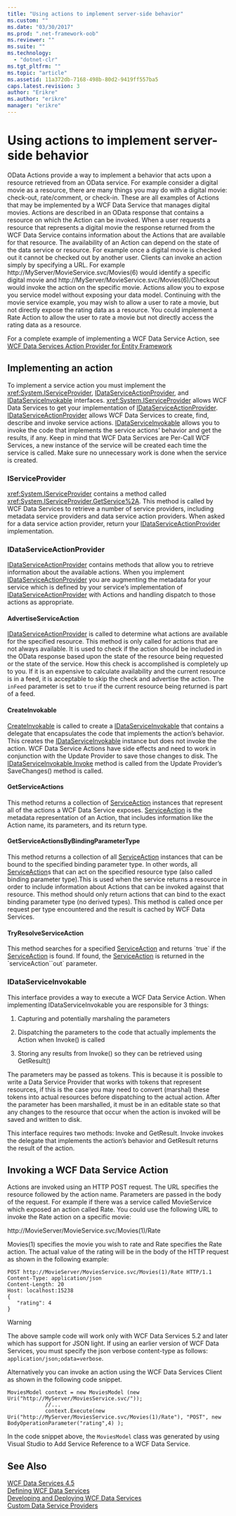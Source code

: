 ```yaml
---
title: "Using actions to implement server-side behavior"
ms.custom: ""
ms.date: "03/30/2017"
ms.prod: ".net-framework-oob"
ms.reviewer: ""
ms.suite: ""
ms.technology: 
  - "dotnet-clr"
ms.tgt_pltfrm: ""
ms.topic: "article"
ms.assetid: 11a372db-7168-498b-80d2-9419ff557ba5
caps.latest.revision: 3
author: "Erikre"
ms.author: "erikre"
manager: "erikre"
---
```

# Using actions to implement server-side behavior
OData Actions provide a way to implement a behavior that acts upon a resource retrieved from an OData service.  For example consider a digital movie as a resource, there are many things you may do with a digital movie: check-out, rate/comment, or check-in. These are all examples of Actions that may be implemented by a WCF Data Service that manages digital movies. Actions are described in an OData response that contains a resource on which the Action can be invoked. When a user requests a resource that represents a digital movie the response returned from the WCF Data Service contains information about the Actions that are available for that resource. The availability of an Action can depend on the state of the data service or resource. For example once a digital movie is checked out it cannot be checked out by another user. Clients can invoke an action simply by specifying a URL. For example http://MyServer/MovieService.svc/Movies(6) would identify a specific digital movie and http://MyServer/MovieService.svc/Movies(6)/Checkout would invoke the action on the specific movie. Actions allow you to expose you service model without exposing your data model. Continuing with the movie service example, you may wish to allow a user to rate a movie, but not directly expose the rating data as a resource. You could implement a Rate Action to allow the user to rate a movie but not directly access the rating data as a resource.  
  
 For a complete example of implementing a WCF Data Service Action, see [WCF Data Services Action Provider for Entity Framework](http://efactionprovider.codeplex.com/)  
  
## Implementing an action  
 To implement a service action you must implement the <xref:System.IServiceProvider>, [IDataServiceActionProvider](https://msdn.microsoft.com/library/system.data.services.providers.idataserviceactionprovider(v=vs.113).aspx), and [IDataServiceInvokable](https://msdn.microsoft.com/library/system.data.services.providers.idataserviceinvokable(v=vs.113).aspx) interfaces. <xref:System.IServiceProvider> allows WCF Data Services to get your implementation of [IDataServiceActionProvider](https://msdn.microsoft.com/library/system.data.services.providers.idataserviceactionprovider(v=vs.113).aspx). [IDataServiceActionProvider](https://msdn.microsoft.com/library/system.data.services.providers.idataserviceactionprovider(v=vs.113).aspx) allows WCF Data Services to create, find, describe and invoke service actions. [IDataServiceInvokable](https://msdn.microsoft.com/library/system.data.services.providers.idataserviceinvokable(v=vs.113).aspx) allows you to invoke the code that implements the service actions’ behavior and get the results, if any. Keep in mind that WCF Data Services are Per-Call WCF Services, a new instance of the service will be created each time the service is called.  Make sure no unnecessary work is done when the service is created.  
  
### IServiceProvider  
 <xref:System.IServiceProvider> contains a method called <xref:System.IServiceProvider.GetService%2A>. This method is called by WCF Data Services to retrieve a number of service providers, including metadata service providers and data service action providers. When asked for a data service action provider, return your [IDataServiceActionProvider](https://msdn.microsoft.com/library/system.data.services.providers.idataserviceactionprovider(v=vs.113).aspx) implementation.  
  
### IDataServiceActionProvider  
 [IDataServiceActionProvider](https://msdn.microsoft.com/library/system.data.services.providers.idataserviceactionprovider(v=vs.113).aspx) contains methods that allow you to retrieve information about the available actions. When you implement [IDataServiceActionProvider](https://msdn.microsoft.com/library/system.data.services.providers.idataserviceactionprovider(v=vs.113).aspx) you are augmenting the metadata for your service which is defined by your service’s implementation of [IDataServiceActionProvider](https://msdn.microsoft.com/library/system.data.services.providers.idataserviceactionprovider(v=vs.113).aspx) with Actions and handling dispatch to those actions as appropriate.  
  
#### AdvertiseServiceAction  
 [IDataServiceActionProvider](https://msdn.microsoft.com/library/system.data.services.providers.idataserviceactionprovider.advertiseserviceaction(v=vs.113).aspx) is called to determine what actions are available for the specified resource. This method is only called for actions that are not always available. It is used to check if the action should be included in the OData response based upon the state of the resource being requested or the state of the service. How this check is accomplished is completely up to you. If it is an expensive to calculate availability and the current resource is in a feed, it is acceptable to skip the check and advertise the action. The `inFeed` parameter is set to `true` if the current resource being returned is part of a feed.  
  
#### CreateInvokable  
 [CreateInvokable](https://msdn.microsoft.com/library/system.data.services.providers.idataserviceactionprovider.createinvokable(v=vs.113).aspx) is called to create a [IDataServiceInvokable](https://msdn.microsoft.com/library/system.data.services.providers.idataserviceinvokable(v=vs.113).aspx) that contains a delegate that encapsulates the code that implements the action’s behavior. This creates the [IDataServiceInvokable](https://msdn.microsoft.com/library/system.data.services.providers.idataserviceinvokable(v=vs.113).aspx) instance but does not invoke the action. WCF Data Service Actions have side effects and need to work in conjunction with the Update Provider to save those changes to disk. The [IDataServiceInvokable.Invoke](https://msdn.microsoft.com/library/system.data.services.providers.idataserviceinvokable.invoke(v=vs.113).aspx) method is called from the Update Provider’s SaveChanges() method is called.  
  
#### GetServiceActions  
 This method returns a collection of [ServiceAction](https://msdn.microsoft.com/library/system.data.services.providers.serviceaction(v=vs.113).aspx) instances that represent all of the actions a WCF Data Service exposes. [ServiceAction](https://msdn.microsoft.com/library/system.data.services.providers.serviceaction(v=vs.113).aspx) is the metadata representation of an Action, that includes information like the Action name, its parameters, and its return type.  
  
#### GetServiceActionsByBindingParameterType  
 This method returns a collection of all [ServiceAction](https://msdn.microsoft.com/library/system.data.services.providers.serviceaction(v=vs.113).aspx) instances that can be bound to the specified binding parameter type. In other words, all [ServiceAction](https://msdn.microsoft.com/library/system.data.services.providers.serviceaction(v=vs.113).aspx)s that can act on the specified resource type (also called binding parameter type).This is used when the service returns a resource in order to include information about Actions that can be invoked against that resource. This method should only return actions that can bind to the exact binding parameter type (no derived types). This method is called once per request per type encountered and the result is cached by WCF Data Services.  
  
#### TryResolveServiceAction  
 This method searches for a specified [ServiceAction](https://msdn.microsoft.com/library/system.data.services.providers.serviceaction(v=vs.113).aspx) and returns `true` if the [ServiceAction](https://msdn.microsoft.com/library/system.data.services.providers.serviceaction(v=vs.113).aspx) is found. If found, the [ServiceAction](https://msdn.microsoft.com/library/system.data.services.providers.serviceaction(v=vs.113).aspx) is returned in the `serviceAction``out` parameter.  
  
### IDataServiceInvokable  
 This interface provides a way to execute a WCF Data Service Action. When implementing IDataServiceInvokable you are responsible for 3 things:  
  
1.  Capturing and potentially marshaling the parameters  
  
2.  Dispatching the parameters to the code that actually implements the Action when Invoke() is called  
  
3.  Storing any results from Invoke() so they can be retrieved using GetResult()  
  
 The parameters may be passed as tokens. This is because it is possible to write a Data Service Provider that works with tokens that represent resources, if this is the case you may need to convert (marshal) these tokens into actual resources before dispatching to the actual action. After the parameter has been marshalled, it must be in an editable state so that any changes to the resource that occur when the action is invoked will be saved and written to disk.  
  
 This interface requires two methods: Invoke and GetResult. Invoke invokes the delegate that implements the action’s behavior and GetResult returns the result of the action.  
  
## Invoking a WCF Data Service Action  
 Actions are invoked using an HTTP POST request. The URL specifies the resource followed by the action name. Parameters are passed in the body of the request. For example if there was a service called MovieService which exposed an action called Rate. You could use the following URL to invoke the Rate action on a specific movie:  
  
 http://MovieServer/MovieService.svc/Movies(1)/Rate  
  
 Movies(1) specifies the movie you wish to rate and Rate specifies the Rate action. The actual value of the rating will be in the body of the HTTP request as shown in the following example:  
  
```  
POST http://MovieServer/MoviesService.svc/Movies(1)/Rate HTTP/1.1   
Content-Type: application/json   
Content-Length: 20   
Host: localhost:15238  
{   
   "rating": 4   
}  
```  
  
> [!WARNING]
>  The above sample code will work only with WCF Data Services 5.2 and later which has support for JSON light. If using an earlier version of WCF Data Services, you must specify the json verbose content-type as follows: `application/json;odata=verbose`.  
  
 Alternatively you can invoke an action using the WCF Data Services Client as shown in the following code snippet.  
  
```  
MoviesModel context = new MoviesModel (new Uri("http://MyServer/MoviesService.svc/"));  
            //...  
            context.Execute(new Uri("http://MyServer/MoviesService.svc/Movies(1)/Rate"), "POST", new BodyOperationParameter("rating",4) );           
```  
  
 In the code snippet above, the `MoviesModel` class was generated by using Visual Studio to Add Service Reference to a WCF Data Service.  
  
## See Also  
 [WCF Data Services 4.5](../../../../docs/framework/data/wcf/index.md)   
 [Defining WCF Data Services](../../../../docs/framework/data/wcf/defining-wcf-data-services.md)   
 [Developing and Deploying WCF Data Services](../../../../docs/framework/data/wcf/developing-and-deploying-wcf-data-services.md)   
 [Custom Data Service Providers](../../../../docs/framework/data/wcf/custom-data-service-providers-wcf-data-services.md)
